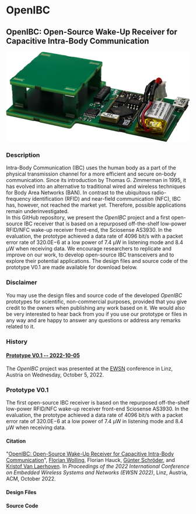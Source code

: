# OpenIBC
## OpenIBC: Open-Source Wake-Up Receiver for<br/>Capacitive Intra-Body Communication

<img src="https://github.com/fwolling/OpenIBC/blob/main/fig/openibc_0v1.png" alt="OpenIBC prototype V0.1" width="600" style="float: center;" />

### Description
Intra-Body Communication (IBC) uses the human body as a part of the physical transmission channel for a more efficient and secure on-body communication. Since its introduction by Thomas G. Zimmerman in 1995, it has evolved into an alternative to traditional wired and wireless techniques for Body Area Networks (BAN). In contrast to the ubiquitous radio-frequency identification (RFID) and near-field communication (NFC), IBC has, however, not reached the market yet. Therefore, possible applications remain underinvestigated.<br/>
In this GitHub repository, we present the *OpenIBC* project and a first open-source IBC receiver that is based on a repurposed off-the-shelf low-power RFID/NFC wake-up receiver front-end, the Sciosense AS3930. In the evaluation, the prototype achieved a data rate of 4096 bit/s with a packet error rate of 320.0E−6 at a low power of 7.4 μW in listening mode and 8.4 μW when receiving data. We encourage researchers to replicate and improve on our work, to develop open-source IBC transceivers and to explore their potential applications. The design files and source code of the prototype V0.1 are made available for download below.

### Disclaimer
You may use the design files and source code of the developed *OpenIBC* prototypes for scientific, non-commercial purposes, provided that you give credit to the owners when publishing any work based on it. We would also be very interested to hear back from you if you use our prototype or files in any way and are happy to answer any questions or address any remarks related to it.


### History
#### <a href="#prototype-v01">Prototype V0.1 -- 2022-10-05</a>
The *OpenIBC* project was presented at the <a href="https://ewsn2022.jku.at/" target="_blank">EWSN</a> conference in Linz, Austria on Wednesday, October 5, 2022.


### <a id="prototype-v01">Prototype V0.1</a>
The first open-source IBC receiver is based on the repurposed off-the-shelf low-power RFID/NFC wake-up receiver front-end Sciosense AS3930. In the evaluation, the prototype achieved a data rate of 4096 bit/s with a packet error rate of 320.0E−6 at a low power of 7.4 μW in listening mode and 8.4 μW when receiving data.

#### Citation
"[OpenIBC: Open-Source Wake-Up Receiver for Capacitive Intra-Body Communication](https://www.eti.uni-siegen.de/ubicomp/papers/ubi_ewsn2022.pdf)", <a href="https://ubicomp.eti.uni-siegen.de/home/team/fwolling.html?lang=en" target="_blank">Florian Wolling</a>, Florian Hauck, <a href="https://www.eti.uni-siegen.de/emas/mitarbeiter/schroeder/index.html.en" target="_blank">Günter Schröder</a>, and <a href="https://ubicomp.eti.uni-siegen.de/home/team/kristof.html.en" target="_blank">Kristof Van Laerhoven</a>. In *Proceedings of the 2022 International Conference on Embedded Wireless Systems and Networks (EWSN 2022)*, Linz, Austria, ACM, October 2022. <!--<a href="https://doi.org" target="_blank">https://doi.org</a>-->

#### Design Files

#### Source Code


